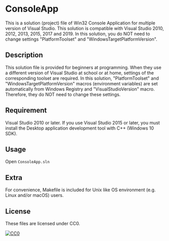 ConsoleApp
==========

This is a solution (project) file of Win32 Console Application for multiple version of Visual Studio.
This solution is compatible with Visual Studio 2010, 2012, 2013, 2015, 2017 and 2019.
In this solution, you do NOT need to change settings "PlatformToolset" and "WindowsTargetPlatformVersion".

## Description

This solution file is provided for beginners at programming.
When they use a different version of Visual Studio at school or at home, settings of the corresponding toolset are required.
In this solution, "PlatformToolset" and "WindowsTargetPlatformVersion" macros (environment variables) are set automatically from Windows Registry and "VisualStudioVersion" macro. 
Therefore, they do NOT need to change these settings.


## Requirement

Visual Studio 2010 or later.
If you use Visual Studio 2015 or later, you must install the Desktop application development tool with C++ (Windows 10 SDK).


## Usage

Open `ConsoleApp.sln`


## Extra

For convenience, Makefile is included for Unix like OS environment (e.g. Linux and/or macOS) users.


## License

These files are licensed under CC0.

[![CC0](http://i.creativecommons.org/p/zero/1.0/88x31.png "CC0")](http://creativecommons.org/publicdomain/zero/1.0/deed.en)

